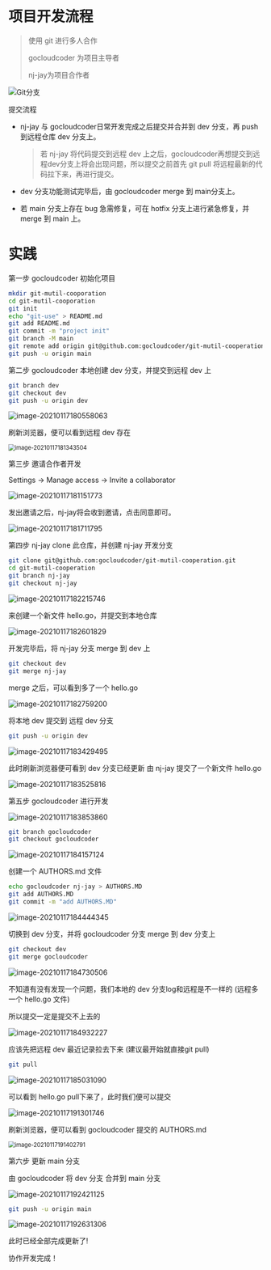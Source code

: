 # 项目开发流程

> 使用 git 进行多人合作
>
> gocloudcoder 为项目主导者
>
> nj-jay为项目合作者

![Git分支](http://oss.jaronnie.com/Git-branch.svg)

提交流程

* nj-jay 与 gocloudcoder日常开发完成之后提交并合并到 dev 分支，再 push 到远程仓库 dev 分支上。

  > 若 nj-jay 将代码提交到远程 dev 上之后，gocloudcoder再想提交到远程dev分支上将会出现问题，所以提交之前首先 git pull 将远程最新的代码拉下来，再进行提交。

* dev 分支功能测试完毕后，由 gocloudcoder merge 到 main分支上。

* 若 main 分支上存在 bug 急需修复，可在 hotfix 分支上进行紧急修复，并 merge 到 main 上。

# 实践

第一步 gocloudcoder 初始化项目

```bash
mkdir git-mutil-cooporation
cd git-mutil-cooporation
git init
echo "git-use" > README.md
git add README.md
git commit -m "project init"
git branch -M main
git remote add origin git@github.com:gocloudcoder/git-mutil-cooperation.git
git push -u origin main
```

第二步 gocloudcoder 本地创建 dev 分支，并提交到远程 dev 上

```bash
git branch dev
git checkout dev
git push -u origin dev
```

![image-20210117180558063](http://oss.jaronnie.com/image-20210117180558063.png)

刷新浏览器，便可以看到远程 dev 存在

<img src="http://oss.jaronnie.com/image-20210117181343504.png" alt="image-20210117181343504" style="zoom:80%;" />

第三步 邀请合作者开发

Settings -> Manage access -> Invite a  collaborator

![image-20210117181151773](http://oss.jaronnie.com/image-20210117181151773.png)

发出邀请之后，nj-jay将会收到邀请，点击同意即可。

![image-20210117181711795](http://oss.jaronnie.com/image-20210117181711795.png)

第四步 nj-jay clone 此仓库，并创建 nj-jay 开发分支

```bash
git clone git@github.com:gocloudcoder/git-mutil-cooperation.git
cd git-mutil-cooperation
git branch nj-jay
git checkout nj-jay
```

![image-20210117182215746](http://oss.jaronnie.com/image-20210117182215746.png)

来创建一个新文件 hello.go，并提交到本地仓库

![image-20210117182601829](http://oss.jaronnie.com/image-20210117182601829.png)

开发完毕后，将 nj-jay 分支 merge 到 dev 上

```bash
git checkout dev
git merge nj-jay
```

merge 之后，可以看到多了一个 hello.go 

![image-20210117182759200](http://oss.jaronnie.com/image-20210117182759200.png)

将本地 dev 提交到 远程 dev 分支

```bash
git push -u origin dev
```

![image-20210117183429495](http://oss.jaronnie.com/image-20210117183429495.png)

此时刷新浏览器便可看到 dev 分支已经更新 由 nj-jay 提交了一个新文件 hello.go

![image-20210117183525816](http://oss.jaronnie.com/image-20210117183525816.png)

第五步 gocloudcoder 进行开发

![image-20210117183853860](http://oss.jaronnie.com/image-20210117183853860.png)

```bash
git branch gocloudcoder
git checkout gocloudcoder
```

![image-20210117184157124](http://oss.jaronnie.com/image-20210117184157124.png)

创建一个 AUTHORS.md 文件

```bash
echo gocloudcoder nj-jay > AUTHORS.MD
git add AUTHORS.MD
git commit -m "add AUTHORS.MD"
```

![image-20210117184444345](http://oss.jaronnie.com/image-20210117184444345.png)

切换到 dev 分支，并将 gocloudcoder 分支 merge 到 dev 分支上

```bash
git checkout dev
git merge gocloudcoder
```

![image-20210117184730506](http://oss.jaronnie.com/image-20210117184730506.png)

不知道有没有发现一个问题，我们本地的 dev 分支log和远程是不一样的 (远程多一个 hello.go 文件)

所以提交一定是提交不上去的

![image-20210117184932227](http://oss.jaronnie.com/image-20210117184932227.png)

应该先把远程 dev 最近记录拉去下来 (建议最开始就直接git pull)

```bash
git pull
```

![image-20210117185031090](http://oss.jaronnie.com/image-20210117185031090.png)

可以看到 hello.go pull下来了，此时我们便可以提交

![image-20210117191301746](http://oss.jaronnie.com/image-20210117191301746.png)

刷新浏览器，便可以看到 gocloudcoder 提交的 AUTHORS.md

<img src="http://oss.jaronnie.com/image-20210117191402791.png" alt="image-20210117191402791" style="zoom:80%;" />

第六步 更新 main 分支

由 gocloudcoder 将 dev 分支 合并到 main 分支

![image-20210117192421125](http://oss.jaronnie.com/image-20210117192421125.png)

```bash
git push -u origin main
```

![image-20210117192631306](http://oss.jaronnie.com/image-20210117192631306.png)

此时已经全部完成更新了!

协作开发完成！